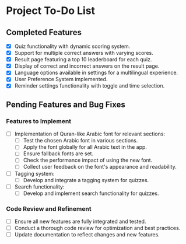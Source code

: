 # Project To-Do List

## Completed Features
- [x] Quiz functionality with dynamic scoring system.
- [x] Support for multiple correct answers with varying scores.
- [x] Result page featuring a top 10 leaderboard for each quiz.
- [x] Display of correct and incorrect answers on the result page.
- [x] Language options available in settings for a multilingual experience.
- [x] User Preference System implemented.
- [x] Reminder settings functionality with toggle and time selection.

## Pending Features and Bug Fixes

### Features to Implement
- [ ] Implementation of Quran-like Arabic font for relevant sections:
    - [ ] Test the chosen Arabic font in various sections.
    - [ ] Apply the font globally for all Arabic text in the app.
    - [ ] Ensure fallback fonts are set.
    - [ ] Check the performance impact of using the new font.
    - [ ] Collect user feedback on the font's appearance and readability.
- [ ] Tagging system:
    - [ ] Develop and integrate a tagging system for quizzes.
- [ ] Search functionality:
    - [ ] Develop and implement search functionality for quizzes.

### Code Review and Refinement
- [ ] Ensure all new features are fully integrated and tested.
- [ ] Conduct a thorough code review for optimization and best practices.
- [ ] Update documentation to reflect changes and new features.
